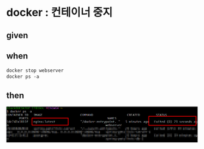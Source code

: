 
# docker : 컨테이너 중지

## given

## when

```
docker stop webserver
docker ps -a
```

## then

![img_19.png](..%2F..%2Fimages%2Fimg_19.png)